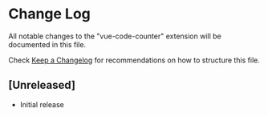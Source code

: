 # Change Log

All notable changes to the "vue-code-counter" extension will be documented in this file.

Check [Keep a Changelog](http://keepachangelog.com/) for recommendations on how to structure this file.

## [Unreleased]

- Initial release